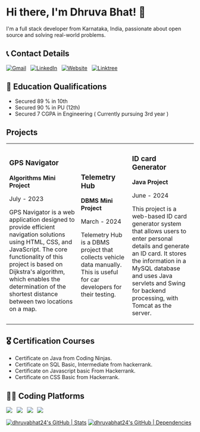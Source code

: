 # Hi there, I'm Dhruva Bhat! 👋

I'm a full stack developer from Karnataka, India, passionate about open source and solving real-world problems.

## 📞 Contact Details

<a href="mailto:dhruvabhat24@gmail.com"><img alt="Gmail" src="https://img.shields.io/badge/Gmail-D14836?style=for-the-badge&logo=gmail&logoColor=white" /></a> &nbsp;
<a href="https://www.linkedin.com/in/dhruvabhatsn/"><img alt="LinkedIn" src="https://img.shields.io/badge/LinkedIn-0077B5?style=for-the-badge&logo=linkedin&logoColor=white"/></a> &nbsp;
<a href="https://dhruvabhat.netlify.app/"><img alt="Website" src="https://img.shields.io/badge/website-000000?style=for-the-badge&logo=About.me&logoColor=white"/></a> &nbsp;
<a href="https://linktr.ee/dhruva24"><img alt="Linktree" src="https://img.shields.io/badge/linktree-39E09B?style=for-the-badge&logo=linktree&logoColor=white"/></a> &nbsp;

## 📖 Education Qualifications

- Secured 89 % in 10th
- Secured 90 % in PU (12th)
- Secured 7 CGPA in Engineering ( Currently pursuing 3rd year )

## Projects

<table>
  <tr>
    <td>
      <h3>GPS Navigator</h3>
      <p><strong>Algorithms Mini Project</strong></p>
      <p>July - 2023</p>
      <p>GPS Navigator is a web application designed to provide efficient navigation solutions using HTML, CSS, and JavaScript. The core functionality of this project is based on Dijkstra's algorithm, which enables the determination of the shortest distance between two locations on a map.</p>
    </td>
    <td>
      <h3>Telemetry Hub</h3>
      <p><strong>DBMS Mini Project</strong></p>
      <p>March - 2024</p>
      <p>Telemetry Hub is a DBMS project that collects vehicle data manually. This is useful for car developers for their testing.</p>
    </td>
    <td>
      <h3>ID card Generator</h3>
      <p><strong>Java Project</strong></p>
      <p>June - 2024</p>
      <p>This project is a web-based ID card generator system that allows users to enter personal details and generate an ID card. It stores the information in a MySQL database and uses Java servlets and Swing for backend processing, with Tomcat as the server.</p>
    </td>
  </tr>
</table>

## 🎖️ Certification Courses

- Certificate on Java from Coding Ninjas.
- Certificate on SQL Basic, Intermediate from hackerrank.
- Certificate on Javascript basic From Hackerrank.
- Certificate on CSS Basic from Hackerrank.

## 👨‍💻 Coding Platforms

<a href="https://www.hackerrank.com/dhruvabhat24"><img src="https://img.shields.io/badge/-Hackerrank-2EC866?style=for-the-badge&logo=HackerRank&logoColor=white"/></a> &nbsp;
<a href="https://leetcode.com/u/dhruvabhat/"><img src="https://img.shields.io/badge/-LeetCode-FFA116?style=for-the-badge&logo=LeetCode&logoColor=black"/></a> &nbsp;
<a href="https://www.geeksforgeeks.org/user/dhruvab1dkd/"><img src="https://img.shields.io/badge/GeeksforGeeks-298D46?style=for-the-badge&logo=geeksforgeeks&logoColor=white"/></a> &nbsp;
<a href="https://www.codechef.com/users/dhruva_77"><img src="https://img.shields.io/badge/Codechef-%23B92B27.svg?&style=for-the-badge&logo=Codechef&logoColor=white"/></a> &nbsp;

[![dhruvabhat24's GitHub | Stats](https://stats.quine.sh/dhruvabhat24/github?theme=dark)](https://quine.sh?utm_source=widgets&utm_campaign=dhruvabhat24)
[![dhruvabhat24's GitHub | Dependencies](https://stats.quine.sh/dhruvabhat24/dependencies?theme=dark)](https://quine.sh?utm_source=widgets&utm_campaign=dhruvabhat24)
